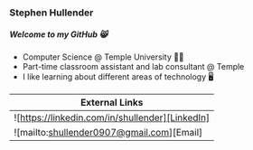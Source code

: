 ### Stephen Hullender
##### Welcome to my GitHub 😸

- Computer Science @ Temple University 🍒🦉
- Part-time classroom assistant and lab consultant @ Temple
- I like learning about different areas of technology 🖥️

| External Links | 
| -------------- |
| ![https://linkedin.com/in/shullender][LinkedIn] |
| ![mailto:shullender0907@gmail.com][Email] |

<!--
Here are some ideas to get you started:
- 🔭 I’m currently working on ...
- 🌱 I’m currently learning ...
- 👯 I’m looking to collaborate on ...
- 🤔 I’m looking for help with ...
- 💬 Ask me about ...
- 📫 How to reach me: ...
- 😄 Pronouns: ...
- ⚡ Fun fact: ...
-->
